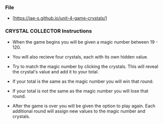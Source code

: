 ### File

* [https://jae-s.github.io/unit-4-game-crystals/]

### CRYSTAL COLLECTOR Instructions

* When the game begins you will be given a magic number between 19 - 120.

* You will also recieve four crystals, each with its own hidden value.

* Try to match the magic number by clicking the crystals. This will reveal the crystal's value and add it to your total. 

* If your total is the same as the magic number you will win that round.

* If your total is not the same as the magic number you will lose that round.

* After the game is over you will be given the option to play again. Each additional round will assign new values to the magic number and crystals. 

